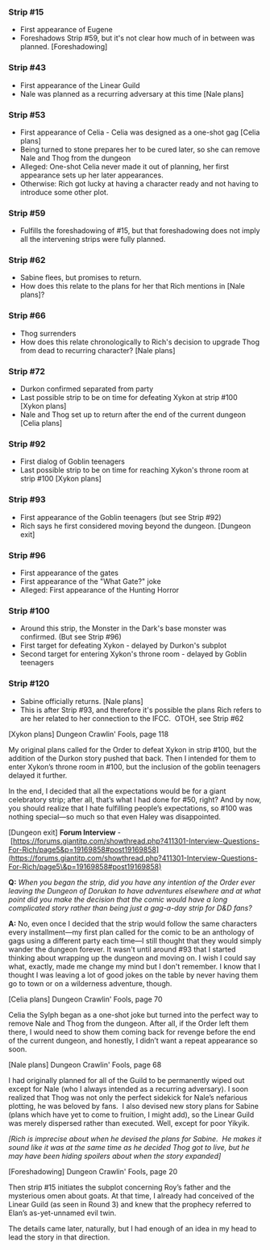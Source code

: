 ### Strip #15

- First appearance of Eugene
- Foreshadows Strip #59, but it's not clear how much of in between was planned. [Foreshadowing]

### Strip #43

- First appearance of the Linear Guild
- Nale was planned as a recurring adversary at this time [Nale plans]

### Strip #53

- First appearance of Celia - Celia was designed as a one-shot gag [Celia plans]
- Being turned to stone prepares her to be cured later, so she can remove Nale and Thog from the dungeon
- Alleged: One-shot Celia never made it out of planning, her first appearance sets up her later appearances.
- Otherwise: Rich got lucky at having a character ready and not having to introduce some other plot.

### Strip #59

- Fulfills the foreshadowing of #15, but that foreshadowing does not imply all the intervening strips were fully planned.

### Strip #62

- Sabine flees, but promises to return.
- How does this relate to the plans for her that Rich mentions in [Nale plans]?

### Strip #66

- Thog surrenders
- How does this relate chronologically to Rich's decision to upgrade Thog from dead to recurring character? [Nale plans]

### Strip #72

- Durkon confirmed separated from party
- Last possible strip to be on time for defeating Xykon at strip #100 [Xykon plans]
- Nale and Thog set up to return after the end of the current dungeon [Celia plans]

### Strip #92

- First dialog of Goblin teenagers
- Last possible strip to be on time for reaching Xykon's throne room at strip #100 [Xykon plans]

### Strip #93

- First appearance of the Goblin teenagers (but see Strip #92)
- Rich says he first considered moving beyond the dungeon. [Dungeon exit]

### Strip #96

- First appearance of the gates
- First appearance of the "What Gate?" joke
- Alleged: First appearance of the Hunting Horror

### Strip #100

- Around this strip, the Monster in the Dark's base monster was confirmed. (But see Strip #96)
- First target for defeating Xykon - delayed by Durkon's subplot
- Second target for entering Xykon's throne room - delayed by Goblin teenagers

### Strip #120

- Sabine officially returns. [Nale plans]
- This is after Strip #93, and therefore it's possible the plans Rich refers to are her related to her connection to the IFCC.  OTOH, see Strip #62

[Xykon plans] Dungeon Crawlin' Fools, page 118

My original plans called for the Order to defeat Xykon in strip #100, but the addition of the Durkon story pushed that back. Then I intended for them to enter Xykon’s throne room in #100, but the inclusion of the goblin teenagers delayed it further.

In the end, I decided that all the expectations would be for a giant celebratory strip; after all, that’s what I had done for #50, right? And by now, you should realize that I hate fulfilling people’s expectations, so #100 was nothing special—so much so that even Haley was disappointed.

[Dungeon exit] **Forum Interview** - [https://forums.giantitp.com/showthread.php?411301-Interview-Questions-For-Rich/page5&p=19169858#post19169858](https://forums.giantitp.com/showthread.php?411301-Interview-Questions-For-Rich/page5\&p=19169858#post19169858)

**Q:** *When you began the strip, did you have any intention of the Order ever leaving the Dungeon of Dorukan to have adventures elsewhere and at what point did you make the decision that the comic would have a long complicated story rather than being just a gag-a-day strip for D&D fans?*

**A:** No, even once I decided that the strip would follow the same characters every installment—my first plan called for the comic to be an anthology of gags using a different party each time—I still thought that they would simply wander the dungeon forever. It wasn't until around #93 that I started thinking about wrapping up the dungeon and moving on. I wish I could say what, exactly, made me change my mind but I don't remember. I know that I thought I was leaving a lot of good jokes on the table by never having them go to town or on a wilderness adventure, though.

[Celia plans] Dungeon Crawlin' Fools, page 70

Celia the Sylph began as a one-shot joke but turned into the perfect way to remove Nale and Thog from the dungeon. After all, if the Order left them there, I would need to show them coming back for revenge before the end of the current dungeon, and honestly, I didn’t want a repeat appearance so soon.

[Nale plans] Dungeon Crawlin' Fools, page 68

I had originally planned for all of the Guild to be permanently wiped out except for Nale (who I always intended as a recurring adversary). I soon realized that Thog was not only the perfect sidekick for Nale’s nefarious plotting, he was beloved by fans.  I also devised new story plans for Sabine (plans which have yet to come to fruition, I might add), so the Linear Guild was merely dispersed rather than executed. Well, except for poor Yikyik.

*[Rich is imprecise about when he devised the plans for Sabine.  He makes it sound like it was at the same time as he decided Thog got to live, but he may have been hiding spoilers about when the story expanded]*

[Foreshadowing] Dungeon Crawlin' Fools, page 20

Then strip #15 initiates the subplot concerning Roy’s father and the mysterious omen about goats. At that time, I already had conceived of the Linear Guild (as seen in Round 3) and knew that the prophecy referred to Elan’s as-yet-unnamed evil twin.

The details came later, naturally, but I had enough of an idea in my head to lead the story in that direction.
